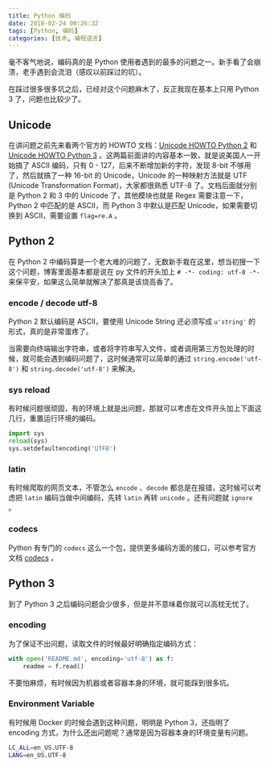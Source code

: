 ```yaml
---
title: Python 编码
date: 2018-02-24 00:26:32
tags: [Python, 编码]
categories: [技术, 编程语言]
---
```


毫不客气地说，编码真的是 Python 使用者遇到的最多的问题之一。新手看了会崩溃，老手遇到会流泪（感叹以前踩过的坑）。

<!-- more -->

在踩过很多很多坑之后，已经对这个问题麻木了，反正我现在基本上只用 Python 3 了，问题也比较少了。

## Unicode

在讲问题之前先来看两个官方的 HOWTO 文档：[Unicode HOWTO Python 2](https://docs.python.org/2/howto/unicode.html) 和 [Unicode HOWTO Python 3](https://docs.python.org/3/howto/unicode.html) 。这两篇前面讲的内容基本一致，就是说美国人一开始搞了 ASCII 编码，只有 0 - 127，后来不断增加新的字符，发现 8-bit 不够用了，然后就搞了一种 16-bit 的 Unicode，Unicode 的一种映射方法就是 UTF (Unicode Transformation Format)，大家都很熟悉 UTF-8 了。文档后面就分别是 Python 2 和 3 中的 Unicode 了，其他模块也就是 Regex 需要注意一下，Python 2 中匹配的是 ASCII，而 Python 3 中默认是匹配 Unicode，如果需要切换到 ASCII，需要设置 `flag=re.A` 。

## Python 2

在 Python 2 中编码算是一个老大难的问题了，无数新手栽在这里，想当初搜一下这个问题，博客里面基本都是说在 py 文件的开头加上 `# -*- coding: utf-8 -*-` 来保平安，如果这么简单就解决了那真是该烧高香了。

### encode / decode utf-8

Python 2 默认编码是 ASCII，要使用 Unicode String 还必须写成 `u'string'` 的形式，真的是非常蛋疼了。

当需要向终端输出字符串，或者将字符串写入文件，或者调用第三方包处理的时候，就可能会遇到编码问题了，这时候通常可以简单的通过 `string.encode('utf-8')` 和 `string.decode('utf-8')` 来解决。

### sys reload

有时候问题很顽固，有的环境上就是出问题，那就可以考虑在文件开头加上下面这几行，重置运行环境的编码。

```python
import sys
reload(sys)
sys.setdefaultencoding('UTF8')
```

### latin

有时候爬取的网页文本，不管怎么 `encode` 、`decode` 都总是在报错，这时候可以考虑把 `latin` 编码当做中间编码，先转 `latin` 再转 `unicode` 。还有问题就 `ignore` 。

### codecs

Python 有专门的 `codecs` 这么一个包，提供更多编码方面的接口，可以参考官方文档 [codecs](https://docs.python.org/3.6/library/codecs.html) 。

## Python 3

到了 Python 3 之后编码问题会少很多，但是并不意味着你就可以高枕无忧了。

### encoding

为了保证不出问题，读取文件的时候最好明确指定编码方式：

```python
with open('README.md', encoding='utf-8') as f:
    readme = f.read()
```

不要怕麻烦，有时候因为机器或者容器本身的环境，就可能踩到很多坑。

### Environment Variable

有时候用 Docker 的时候会遇到这种问题，明明是 Python 3，还指明了 encoding 方式，为什么还出问题呢？通常是因为容器本身的环境变量有问题。

```sh
LC_ALL=en_US.UTF-8
LANG=en_US.UTF-8
```
